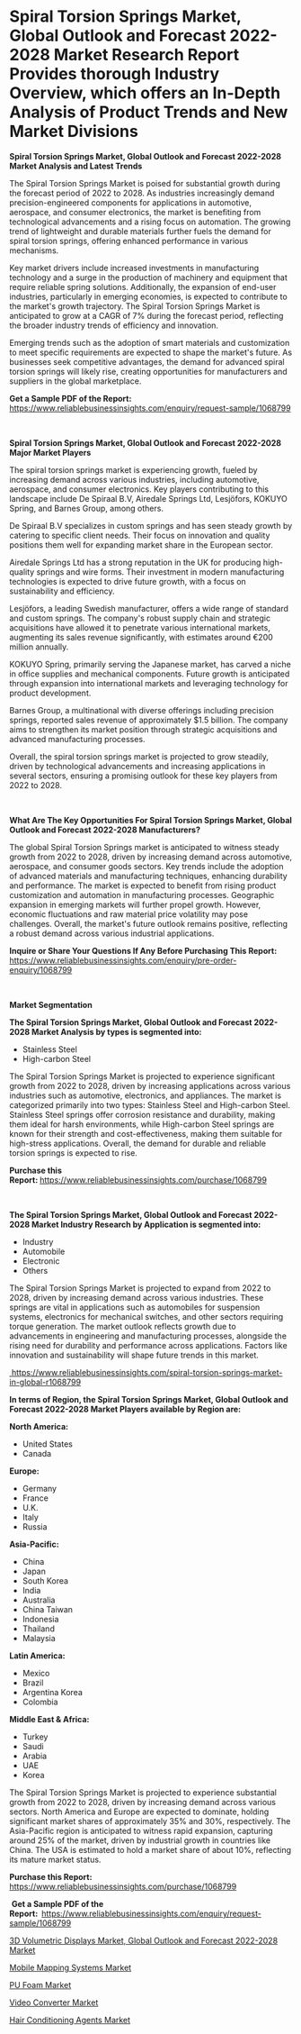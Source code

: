 <p><h1>Spiral Torsion Springs Market, Global Outlook and Forecast 2022-2028 Market Research Report Provides thorough Industry Overview, which offers an In-Depth Analysis of Product Trends and New Market Divisions</h1></p><p><strong>Spiral Torsion Springs Market, Global Outlook and Forecast 2022-2028 Market Analysis and Latest Trends</strong></p>
<p><p>The Spiral Torsion Springs Market is poised for substantial growth during the forecast period of 2022 to 2028. As industries increasingly demand precision-engineered components for applications in automotive, aerospace, and consumer electronics, the market is benefiting from technological advancements and a rising focus on automation. The growing trend of lightweight and durable materials further fuels the demand for spiral torsion springs, offering enhanced performance in various mechanisms.</p><p>Key market drivers include increased investments in manufacturing technology and a surge in the production of machinery and equipment that require reliable spring solutions. Additionally, the expansion of end-user industries, particularly in emerging economies, is expected to contribute to the market's growth trajectory. The Spiral Torsion Springs Market is anticipated to grow at a CAGR of 7% during the forecast period, reflecting the broader industry trends of efficiency and innovation.</p><p>Emerging trends such as the adoption of smart materials and customization to meet specific requirements are expected to shape the market's future. As businesses seek competitive advantages, the demand for advanced spiral torsion springs will likely rise, creating opportunities for manufacturers and suppliers in the global marketplace.</p></p>
<p><strong>Get a Sample PDF of the Report:&nbsp;</strong> <a href="https://www.reliablebusinessinsights.com/enquiry/request-sample/1068799">https://www.reliablebusinessinsights.com/enquiry/request-sample/1068799</a></p>
<p>&nbsp;</p>
<p><strong>Spiral Torsion Springs Market, Global Outlook and Forecast 2022-2028 Major Market Players</strong></p>
<p><p>The spiral torsion springs market is experiencing growth, fueled by increasing demand across various industries, including automotive, aerospace, and consumer electronics. Key players contributing to this landscape include De Spiraal B.V, Airedale Springs Ltd, Lesjöfors, KOKUYO Spring, and Barnes Group, among others.</p><p>De Spiraal B.V specializes in custom springs and has seen steady growth by catering to specific client needs. Their focus on innovation and quality positions them well for expanding market share in the European sector.</p><p>Airedale Springs Ltd has a strong reputation in the UK for producing high-quality springs and wire forms. Their investment in modern manufacturing technologies is expected to drive future growth, with a focus on sustainability and efficiency.</p><p>Lesjöfors, a leading Swedish manufacturer, offers a wide range of standard and custom springs. The company's robust supply chain and strategic acquisitions have allowed it to penetrate various international markets, augmenting its sales revenue significantly, with estimates around €200 million annually.</p><p>KOKUYO Spring, primarily serving the Japanese market, has carved a niche in office supplies and mechanical components. Future growth is anticipated through expansion into international markets and leveraging technology for product development.</p><p>Barnes Group, a multinational with diverse offerings including precision springs, reported sales revenue of approximately $1.5 billion. The company aims to strengthen its market position through strategic acquisitions and advanced manufacturing processes.</p><p>Overall, the spiral torsion springs market is projected to grow steadily, driven by technological advancements and increasing applications in several sectors, ensuring a promising outlook for these key players from 2022 to 2028.</p></p>
<p>&nbsp;</p>
<p><strong>What Are The Key Opportunities For Spiral Torsion Springs Market, Global Outlook and Forecast 2022-2028 Manufacturers?</strong></p>
<p><p>The global Spiral Torsion Springs market is anticipated to witness steady growth from 2022 to 2028, driven by increasing demand across automotive, aerospace, and consumer goods sectors. Key trends include the adoption of advanced materials and manufacturing techniques, enhancing durability and performance. The market is expected to benefit from rising product customization and automation in manufacturing processes. Geographic expansion in emerging markets will further propel growth. However, economic fluctuations and raw material price volatility may pose challenges. Overall, the market's future outlook remains positive, reflecting a robust demand across various industrial applications.</p></p>
<p><strong>Inquire or Share Your Questions If Any Before Purchasing This Report:</strong> <a href="https://www.reliablebusinessinsights.com/enquiry/pre-order-enquiry/1068799">https://www.reliablebusinessinsights.com/enquiry/pre-order-enquiry/1068799</a></p>
<p>&nbsp;</p>
<p><strong>Market Segmentation</strong></p>
<p><strong>The Spiral Torsion Springs Market, Global Outlook and Forecast 2022-2028 Market Analysis by types is segmented into:</strong></p>
<p><ul><li>Stainless Steel</li><li>High-carbon Steel</li></ul></p>
<p><p>The Spiral Torsion Springs Market is projected to experience significant growth from 2022 to 2028, driven by increasing applications across various industries such as automotive, electronics, and appliances. The market is categorized primarily into two types: Stainless Steel and High-carbon Steel. Stainless Steel springs offer corrosion resistance and durability, making them ideal for harsh environments, while High-carbon Steel springs are known for their strength and cost-effectiveness, making them suitable for high-stress applications. Overall, the demand for durable and reliable torsion springs is expected to rise.</p></p>
<p><strong>Purchase this Report:&nbsp;</strong><a href="https://www.reliablebusinessinsights.com/purchase/1068799">https://www.reliablebusinessinsights.com/purchase/1068799</a></p>
<p>&nbsp;</p>
<p><strong>The Spiral Torsion Springs Market, Global Outlook and Forecast 2022-2028 Market Industry Research by Application is segmented into:</strong></p>
<p><ul><li>Industry</li><li>Automobile</li><li>Electronic</li><li>Others</li></ul></p>
<p><p>The Spiral Torsion Springs Market is projected to expand from 2022 to 2028, driven by increasing demand across various industries. These springs are vital in applications such as automobiles for suspension systems, electronics for mechanical switches, and other sectors requiring torque generation. The market outlook reflects growth due to advancements in engineering and manufacturing processes, alongside the rising need for durability and performance across applications. Factors like innovation and sustainability will shape future trends in this market.</p></p>
<p><a href="https://www.reliablebusinessinsights.com/spiral-torsion-springs-market-in-global-r1068799">&nbsp;https://www.reliablebusinessinsights.com/spiral-torsion-springs-market-in-global-r1068799</a></p>
<p><strong>In terms of Region, the Spiral Torsion Springs Market, Global Outlook and Forecast 2022-2028 Market Players available by Region are:</strong></p>
<p>
    <p> <strong> North America: </strong>
        <ul>
            <li>United States</li>
            <li>Canada</li>
        </ul>
        </p> 
    <p> <strong> Europe: </strong>
        <ul>
            <li>Germany</li>
            <li>France</li>
            <li>U.K.</li>
            <li>Italy</li>
            <li>Russia</li>
        </ul>
        </p> 
    <p> <strong> Asia-Pacific: </strong>
        <ul>
            <li>China</li>
            <li>Japan</li>
            <li>South Korea</li>
            <li>India</li>
            <li>Australia</li>
            <li>China Taiwan</li>
            <li>Indonesia</li>
            <li>Thailand</li>
            <li>Malaysia</li>
        </ul>
        </p> 
    <p> <strong> Latin America: </strong>
        <ul>
            <li>Mexico</li>
            <li>Brazil</li>
            <li>Argentina Korea</li>
            <li>Colombia</li>
        </ul>
        </p> 
    <p> <strong> Middle East & Africa: </strong>
        <ul>
            <li>Turkey</li>
            <li>Saudi</li>
            <li>Arabia</li>
            <li>UAE</li>
            <li>Korea</li>
        </ul>
    </p>
    </p>
<p><p>The Spiral Torsion Springs Market is projected to experience substantial growth from 2022 to 2028, driven by increasing demand across various sectors. North America and Europe are expected to dominate, holding significant market shares of approximately 35% and 30%, respectively. The Asia-Pacific region is anticipated to witness rapid expansion, capturing around 25% of the market, driven by industrial growth in countries like China. The USA is estimated to hold a market share of about 10%, reflecting its mature market status.</p></p>
<p><strong>Purchase this Report: </strong><a href="https://www.reliablebusinessinsights.com/purchase/1068799">https://www.reliablebusinessinsights.com/purchase/1068799</a></p>
<p>&nbsp;<strong>Get a Sample PDF of the Report:&nbsp;&nbsp;</strong><a href="https://www.reliablebusinessinsights.com/enquiry/request-sample/1068799">https://www.reliablebusinessinsights.com/enquiry/request-sample/1068799</a></p>
<p><strong></strong></p>
<p><p><a href="https://github.com/nafisalvee228/Market-Research-Report-List-2/blob/main/3d-volumetric-displays-market-global-outlook-and-forecast-2022-2028-market.md">3D Volumetric Displays Market, Global Outlook and Forecast 2022-2028 Market</a></p><p><a href="https://www.linkedin.com/pulse/global-mobile-mapping-systems-market-projected-grow-cagr-fkc6e?trackingId=svWMDNz2Sf2XIOUacE1eKA%3D%3D">Mobile Mapping Systems Market</a></p><p><a href="https://medium.com/@watsonfeest2023/insights-into-the-pu-foam-market-market-players-market-size-geographical-regions-and-forecast-406a30988079">PU Foam Market</a></p><p><a href="https://www.linkedin.com/pulse/global-perspectives-video-converter-market-trends-forecast-l4t0e?trackingId=9x9zQpZURRqUS0mq%2BHMztA%3D%3D">Video Converter Market</a></p><p><a href="https://medium.com/@watsonfeest2023/strategic-insights-into-global-hair-conditioning-agents-market-trends-2024-2031-covered-in-172-f25f7c79af6b">Hair Conditioning Agents Market</a></p></p>